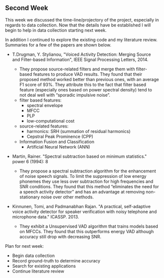 ## Second Week

This week we discussed the time-line/projectory of the project, especially in regards to data collection.  Now that the details have be established I will begin to help in data collection starting next week.

In addition I continued to explore the existing code and my literature review.  Summaries for a few of the papers are shown below.

* T.Drugman, Y. Stylianou, "Voiced Activity Detection: Merging Source and Filter-based Information", IEEE Signal Processing Letters, 2014.
    * They propose source-related filters and merge them with filter-based features to produce VAD results.  They found that their proposed method worked better than previous ones, with an average F1 score of 93%.  They attribute this to the fact that filter based feature (especially ones based on power spectral density) tend to not deal well with “sporadic impulsive noise”.
    * filter based features:
      * spectral envelope
      * MFCC
      * PLP
      * low-computational cost
    * source-related features:
      * harmonics: SRH (summation of residual harmonics)
      * Cepstral Peak Prominence (CPP)
    * Information Fusion and Classification
      * Artificial Neural Network (ANN)

* Martin, Rainer. "Spectral subtraction based on minimum statistics." power 6 (1994): 8
    * They propose a spectral subtraction algorithm for the enhancement of noise speech signals.  To limit the suppression of low energy phonemes they use less over subtraction for high frequencies and SNR conditions.  They found that this method “eliminates the need for a speech activity detector” and has an advantage at removing non-stationary noise over other methods.

* Kinnunen, Tomi, and Padmanabhan Rajan. "A practical, self-adaptive voice activity detector for speaker verification with noisy telephone and microphone data." ICASSP. 2013.
    * They exhibit a Unsupervised VAD algorithm that trains models based on MFCCs.  They found that this outperforms energy VAD although accuracy still drop with decreasing SNR.

Plan for next week:

* Begin data collection
* Record ground-truth to determine accuracy
* Search for existing applications
* Continue literature review
